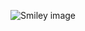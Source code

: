 ![Smiley image](https://user-images.githubusercontent.com/61206601/141095893-8477a9c6-2bc7-4004-a8ba-ba38f63f5d7f.jpg)
